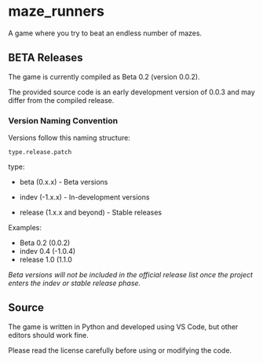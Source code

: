 # maze_runners

A game where you try to beat an endless number of mazes.

## BETA Releases

The game is currently compiled as Beta 0.2 (version 0.0.2).

The provided source code is an early development version of 0.0.3 and may differ from the compiled release.

### Version Naming Convention

Versions follow this naming structure:

`type.release.patch`

type:

- beta (0.x.x) - Beta versions

- indev (-1.x.x) - In-development versions

- release (1.x.x and beyond) - Stable releases

Examples:
- Beta 0.2 (0.0.2)
- indev 0.4 (-1.0.4)
- release 1.0 (1.1.0

*Beta versions will not be included in the official release list once the project enters the indev or stable release phase.*

## Source

The game is written in Python and developed using VS Code, but other editors should work fine.

Please read the license carefully before using or modifying the code.
